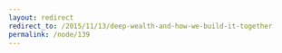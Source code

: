 ```yaml
---
layout: redirect
redirect_to: /2015/11/13/deep-wealth-and-how-we-build-it-together
permalink: /node/139
---
```

